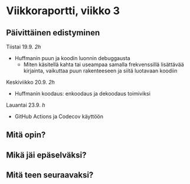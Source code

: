 # Viikkoraportti, viikko 3

## Päivittäinen edistyminen
Tiistai 19.9. *2h*
- Huffmanin puun ja koodin luonnin debuggausta
    - Miten käsitellä kahta tai useampaa samalla frekvenssillä lisättävää kirjainta, vaikuttaa puun rakenteeseen ja siitä luotavaan koodiin

Keskiviikko 20.9. *2h*
- Huffmanin koodaus: enkoodaus ja dekoodaus toimiviksi

Lauantai 23.9. *h*
- GitHub Actions ja Codecov käyttöön

## Mitä opin?


## Mikä jäi epäselväksi?


## Mitä teen seuraavaksi?

